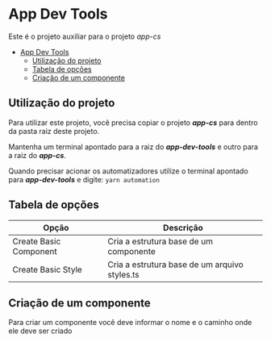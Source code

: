 # App Dev Tools

Este é o projeto auxiliar para o projeto _app-cs_

- [App Dev Tools](#app-dev-tools)
  - [Utilização do projeto](#utilização-do-projeto)
  - [Tabela de opções](#tabela-de-opções)
  - [Criação de um componente](#criação-de-um-componente)

## Utilização do projeto

Para utilizar este projeto, você precisa copiar o projeto **_app-cs_** para dentro da pasta raiz deste projeto.

Mantenha um terminal apontado para a raiz do **_app-dev-tools_** e outro para a raiz do **_app-cs_**.

Quando precisar acionar os automatizadores utilize o terminal apontado para **_app-dev-tools_** e digite: `yarn automation`

## Tabela de opções

| Opção                  | Descrição                                     |
| ---------------------- | --------------------------------------------- |
| Create Basic Component | Cria a estrutura base de um componente        |
| Create Basic Style     | Cria a estrutura base de um arquivo styles.ts |

## Criação de um componente

Para criar um componente você deve informar o nome e o caminho onde ele deve ser criado
